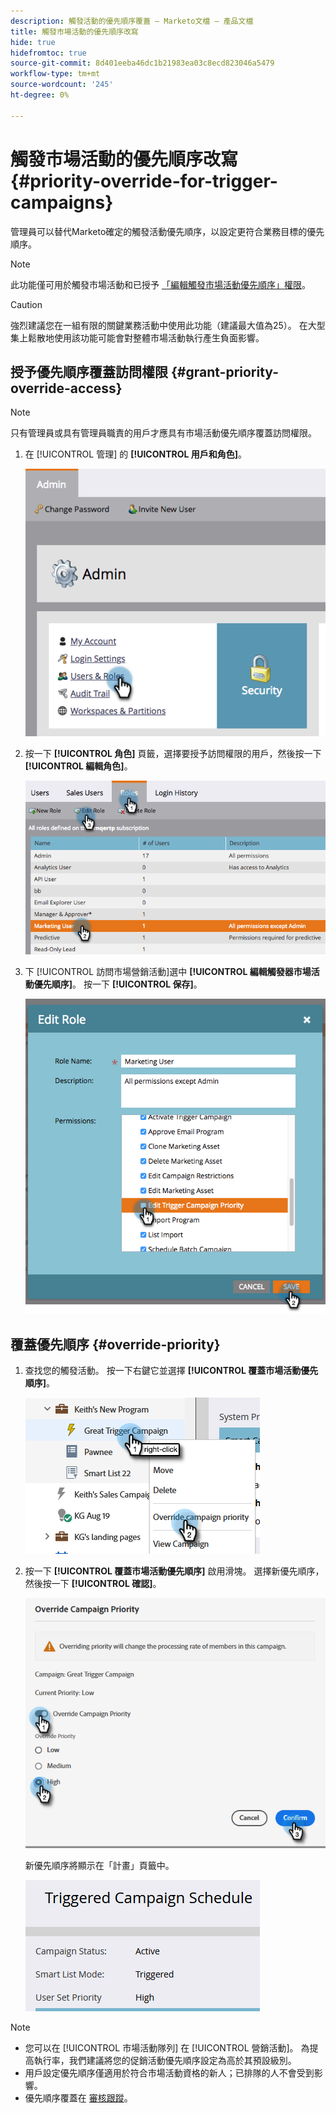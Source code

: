 ```yaml
---
description: 觸發活動的優先順序覆蓋 — Marketo文檔 — 產品文檔
title: 觸發市場活動的優先順序改寫
hide: true
hidefromtoc: true
source-git-commit: 8d401eeba46dc1b21983ea03c8ecd823046a5479
workflow-type: tm+mt
source-wordcount: '245'
ht-degree: 0%

---
```


# 觸發市場活動的優先順序改寫 {#priority-override-for-trigger-campaigns}

管理員可以替代Marketo確定的觸發活動優先順序，以設定更符合業務目標的優先順序。

>[!NOTE]
>
>此功能僅可用於觸發市場活動和已授予 [「編輯觸發市場活動優先順序」權限](#grant-priority-override-access)。

>[!CAUTION]
>
>強烈建議您在一組有限的關鍵業務活動中使用此功能（建議最大值為25）。 在大型集上鬆散地使用該功能可能會對整體市場活動執行產生負面影響。

## 授予優先順序覆蓋訪問權限 {#grant-priority-override-access}

>[!NOTE]
>
>只有管理員或具有管理員職責的用戶才應具有市場活動優先順序覆蓋訪問權限。

1. 在 [!UICONTROL 管理] 的 **[!UICONTROL 用戶和角色]**。

   ![](assets/priority-override-for-trigger-campaigns-1.png)

1. 按一下 **[!UICONTROL 角色]** 頁籤，選擇要授予訪問權限的用戶，然後按一下 **[!UICONTROL 編輯角色]**。

   ![](assets/priority-override-for-trigger-campaigns-2.png)

1. 下 [!UICONTROL 訪問市場營銷活動]選中 **[!UICONTROL 編輯觸發器市場活動優先順序]**。 按一下 **[!UICONTROL 保存]**。

   ![](assets/priority-override-for-trigger-campaigns-3.png)

## 覆蓋優先順序 {#override-priority}

1. 查找您的觸發活動。 按一下右鍵它並選擇 **[!UICONTROL 覆蓋市場活動優先順序]**。

   ![](assets/priority-override-for-trigger-campaigns-4.png)

1. 按一下 **[!UICONTROL 覆蓋市場活動優先順序]** 啟用滑塊。 選擇新優先順序，然後按一下 **[!UICONTROL 確認]**。

   ![](assets/priority-override-for-trigger-campaigns-5.png)

   新優先順序將顯示在「計畫」頁籤中。

   ![](assets/priority-override-for-trigger-campaigns-6.png)

>[!NOTE]
>
>* 您可以在 [!UICONTROL 市場活動隊列] 在 [!UICONTROL 營銷活動]。 為提高執行率，我們建議將您的促銷活動優先順序設定為高於其預設級別。
>* 用戶設定優先順序僅適用於符合市場活動資格的新人；已排隊的人不會受到影響。
>* 優先順序覆蓋在 [審核跟蹤](/help/marketo/product-docs/administration/audit-trail/audit-trail-overview.md)。

